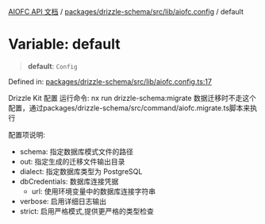 [AIOFC API 文档](../../../../../../index.md) / [packages/drizzle-schema/src/lib/aiofc.config](../index.md) / default

# Variable: default

> **default**: `Config`

Defined in: [packages/drizzle-schema/src/lib/aiofc.config.ts:17](https://github.com/aiofc-nx/aiofc-nx-20250117/blob/67a7c164367a9389d2ffea309275a0822750a8a2/packages/drizzle-schema/src/lib/aiofc.config.ts#L17)

Drizzle Kit 配置
运行命令: nx run drizzle-schema:migrate
数据迁移时不走这个配置，通过packages/drizzle-schema/src/command/aiofc.migrate.ts脚本来执行

配置项说明:
- schema: 指定数据库模式文件的路径
- out: 指定生成的迁移文件输出目录
- dialect: 指定数据库类型为 PostgreSQL
- dbCredentials: 数据库连接凭据
  - url: 使用环境变量中的数据库连接字符串
- verbose: 启用详细日志输出
- strict: 启用严格模式,提供更严格的类型检查
